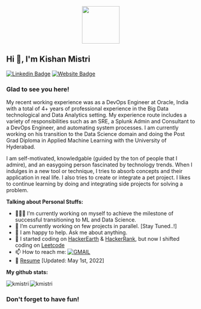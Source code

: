 <div id="header" align="center">
  <img src="https://media.giphy.com/media/M9gbBd9nbDrOTu1Mqx/giphy.gif" width="100"/>
</div>

## Hi 👋, I'm Kishan Mistri

[![Linkedin Badge](https://img.shields.io/badge/-LinkedIn-0e76a8?style=flat-square&logo=Linkedin&logoColor=white)](https://www.linkedin.com/in/kishan-mistri/)
[![Website Badge](https://img.shields.io/badge/Website-3b5998?style=flat-square&logo=google-chrome&logoColor=white)](https://kishan-mistri.netlify.app/)


### Glad to see you here! 

My recent working experience was as a DevOps Engineer at Oracle, India with a total of 4+ years of professional experience in the Big Data technological and Data Analytics setting. My experience route includes a variety of responsibilities such as an SRE, a Splunk Admin and Consultant to a DevOps Engineer, and automating system processes. I am currently working on his transition to the Data Science domain and doing the Post Grad Diploma in Applied Machine Learning with the University of Hyderabad.

I am self-motivated, knowledgable (guided by the ton of people that I admire), and an easygoing person fascinated by technology trends. When I indulges in a new tool or technique, I tries to absorb concepts and their application in real life. I also tries to create or integrate a pet project. I likes to continue learning by doing and integrating side projects for solving a problem.

**Talking about Personal Stuffs:**

- 👨🏻‍💻 I’m currently working on myself to achieve the milestone of successful transitioning to ML and Data Science.
- 🚀 I’m currently working on few projects in parallel. [Stay Tuned..!]
- 💬 I am happy to help. Ask me about anything.
- 📝 I started coding on [HackerEarth](https://www.hackerearth.com/@14bit029) & [HackerRank](https://www.hackerrank.com/14bit029), but now I shifted coding on [Leetcode](https://leetcode.com/kmistri/)
- 📫 How to reach me: [![GMAIL](https://img.shields.io/badge/-GMAIL-FF0000?style=flat-square&logo=gmail&logoColor=white)](mailto:kishan.mistri.111@gmail.com?subject=[GitHub]%20<SUBJECT>)
- 📝 [Resume](https://drive.google.com/file/d/1xJENzbUwlm9th2C3vH-x23qapnfwfOvq/view?usp=sharing)  [Updated: May 1st, 2022]


**My github stats:**

<p><img align="left" src="https://github-readme-stats.vercel.app/api/top-langs?username=KishanMistri&show_icons=true&locale=en&layout=compact" alt="kmistri" /></p>
<p><img align="center" src="https://github-readme-stats.vercel.app/api?username=KishanMistri&show_icons=true&locale=en" alt="kmistri" /></p>


<h3 align="left">Don't forget to have fun! </h3>
